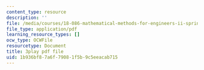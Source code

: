 ```yaml
---
content_type: resource
description: ''
file: /media/courses/18-086-mathematical-methods-for-engineers-ii-spring-2006/1b936bf87a6f79081f5b9c5eeacab715_ZPmBMd6OZeQ.pdf
file_type: application/pdf
learning_resource_types: []
ocw_type: OCWFile
resourcetype: Document
title: 3play pdf file
uid: 1b936bf8-7a6f-7908-1f5b-9c5eeacab715
---
```

